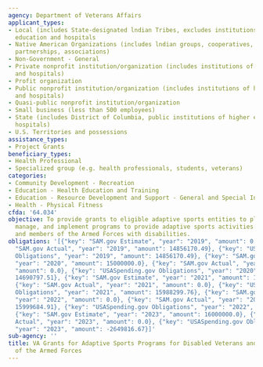 ```yaml
---
agency: Department of Veterans Affairs
applicant_types:
- Local (includes State-designated lndian Tribes, excludes institutions of higher
  education and hospitals
- Native American Organizations (includes lndian groups, cooperatives, corporations,
  partnerships, associations)
- Non-Government - General
- Private nonprofit institution/organization (includes institutions of higher education
  and hospitals)
- Profit organization
- Public nonprofit institution/organization (includes institutions of higher education
  and hospitals)
- Quasi-public nonprofit institution/organization
- Small business (less than 500 employees)
- State (includes District of Columbia, public institutions of higher education and
  hospitals)
- U.S. Territories and possessions
assistance_types:
- Project Grants
beneficiary_types:
- Health Professional
- Specialized group (e.g. health professionals, students, veterans)
categories:
- Community Development - Recreation
- Education - Health Education and Training
- Education - Resource Development and Support - General and Special Interest Organizations
- Health - Physical Fitness
cfda: '64.034'
objective: To provide grants to eligible adaptive sports entities to plan, develop,
  manage, and implement programs to provide adaptive sports activities for Veterans
  and members of the Armed Forces with disabilities.
obligations: '[{"key": "SAM.gov Estimate", "year": "2019", "amount": 0.0}, {"key":
  "SAM.gov Actual", "year": "2019", "amount": 14856170.49}, {"key": "USASpending.gov
  Obligations", "year": "2019", "amount": 14856170.49}, {"key": "SAM.gov Estimate",
  "year": "2020", "amount": 15000000.0}, {"key": "SAM.gov Actual", "year": "2020",
  "amount": 0.0}, {"key": "USASpending.gov Obligations", "year": "2020", "amount":
  14690797.51}, {"key": "SAM.gov Estimate", "year": "2021", "amount": 15000000.0},
  {"key": "SAM.gov Actual", "year": "2021", "amount": 0.0}, {"key": "USASpending.gov
  Obligations", "year": "2021", "amount": 15988299.76}, {"key": "SAM.gov Estimate",
  "year": "2022", "amount": 0.0}, {"key": "SAM.gov Actual", "year": "2022", "amount":
  15999684.91}, {"key": "USASpending.gov Obligations", "year": "2022", "amount": 15825020.02},
  {"key": "SAM.gov Estimate", "year": "2023", "amount": 16000000.0}, {"key": "SAM.gov
  Actual", "year": "2023", "amount": 0.0}, {"key": "USASpending.gov Obligations",
  "year": "2023", "amount": -2649816.67}]'
sub-agency: ''
title: VA Grants for Adaptive Sports Programs for Disabled Veterans and Disabled Members
  of the Armed Forces
---
```

